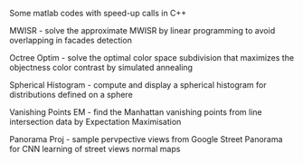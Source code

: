 Some matlab codes with speed-up calls in C++

MWISR - solve the approximate MWISR by linear programming to avoid overlapping in facades detection

Octree Optim - solve the optimal color space subdivision that maximizes the objectness color contrast by simulated annealing

Spherical Histogram - compute and display a spherical histogram for distributions defined on a sphere

Vanishing Points EM - find the Manhattan vanishing points from line intersection data by Expectation Maximisation

Panorama Proj - sample pervpective views from Google Street Panorama for CNN learning of street views normal maps
